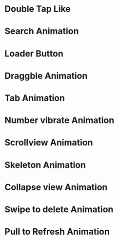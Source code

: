 # Double Tap Like

# Search Animation

# Loader Button

# Draggble Animation

# Tab Animation

# Number vibrate Animation

# Scrollview Animation

# Skeleton Animation

# Collapse view Animation

# Swipe to delete Animation

# Pull to Refresh Animation
